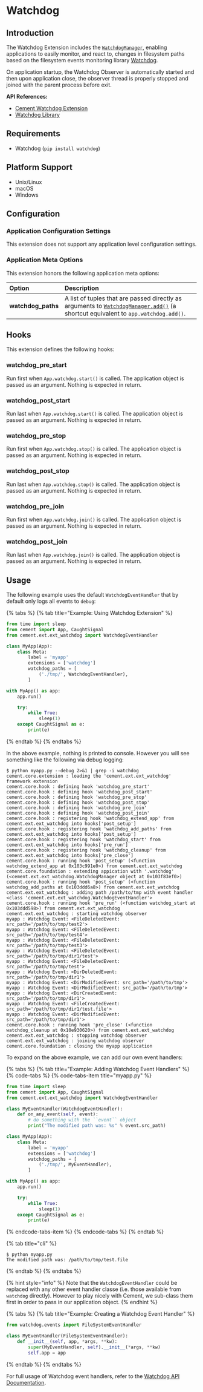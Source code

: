 # Watchdog

## Introduction

The Watchdog Extension includes the [`WatchdogManager`](https://cement.readthedocs.io/en/2.99/api/ext/ext_watchdog/#cement.ext.ext_watchdog.WatchdogManager), enabling applications to easily monitor, and react to, changes in filesystem paths based on the filesystem events monitoring library [Watchdog](https://pypi.python.org/pypi/watchdog).

On application startup, the Watchdog Observer is automatically started and then upon application close, the observer thread is properly stopped and joined with the parent process before exit.

**API References:**

* [Cement Watchdog Extension](https://cement.readthedocs.io/en/2.99/api/ext/ext_watchdog/)
* [Watchdog Library](https://pythonhosted.org/watchdog/)

## Requirements

* Watchdog \(`pip install watchdog`\)

## Platform Support

* Unix/Linux
* macOS
* Windows

## Configuration

### Application Configuration Settings

This extension does not support any application level configuration settings.

### Application Meta Options

This extension honors the following application meta options:

| Option | **Description** |
| :--- | :--- |
| **watchdog\_paths** | A list of tuples that are passed directly as arguments to [`WatchdogManager.add()`](https://cement.readthedocs.io/en/2.99/api/ext/ext_watchdog/#cement.ext.ext_watchdog.WatchdogManager.add) \(a shortcut equivalent to `app.watchdog.add()`. |


## Hooks

This extension defines the following hooks:

### watchdog\_pre\_start

Run first when `App.watchdog.start()` is called. The application object is passed as an argument. Nothing is expected in return.

### watchdog\_post\_start

Run last when `App.watchdog.start()` is called. The application object is passed as an argument. Nothing is expected in return.

### watchdog\_pre\_stop

Run first when `App.watchdog.stop()` is called. The application object is passed as an argument. Nothing is expected in return.

### watchdog\_post\_stop

Run last when `App.watchdog.stop()` is called. The application object is passed as an argument. Nothing is expected in return.

### watchdog\_pre\_join

Run first when `App.watchdog.join()` is called. The application object is passed as an argument. Nothing is expected in return.

### watchdog\_post\_join

Run last when `App.watchdog.join()` is called. The application object is passed as an argument. Nothing is expected in return.

## Usage

The following example uses the default `WatchdogEventHandler` that by default only logs all events to `debug`:

{% tabs %}
{% tab title="Example: Using Watchdog Extension" %}
```python
from time import sleep
from cement import App, CaughtSignal
from cement.ext.ext_watchdog import WatchdogEventHandler

class MyApp(App):
    class Meta:
        label = 'myapp'
        extensions = ['watchdog']
        watchdog_paths = [
            ('./tmp/', WatchdogEventHandler),
        ]

with MyApp() as app:
    app.run()

    try:
        while True:
            sleep(1)
    except CaughtSignal as e:
        print(e)
```
{% endtab %}
{% endtabs %}

In the above example, nothing is printed to console.  However you will see something like the following via debug logging:

```text
$ python myapp.py --debug 2>&1 | grep -i watchdog
cement.core.extension : loading the 'cement.ext.ext_watchdog' framework extension
cement.core.hook : defining hook 'watchdog_pre_start'
cement.core.hook : defining hook 'watchdog_post_start'
cement.core.hook : defining hook 'watchdog_pre_stop'
cement.core.hook : defining hook 'watchdog_post_stop'
cement.core.hook : defining hook 'watchdog_pre_join'
cement.core.hook : defining hook 'watchdog_post_join'
cement.core.hook : registering hook 'watchdog_extend_app' from cement.ext.ext_watchdog into hooks['post_setup']
cement.core.hook : registering hook 'watchdog_add_paths' from cement.ext.ext_watchdog into hooks['post_setup']
cement.core.hook : registering hook 'watchdog_start' from cement.ext.ext_watchdog into hooks['pre_run']
cement.core.hook : registering hook 'watchdog_cleanup' from cement.ext.ext_watchdog into hooks['pre_close']
cement.core.hook : running hook 'post_setup' (<function watchdog_extend_app at 0x103c991e0>) from cement.ext.ext_watchdog
cement.core.foundation : extending appication with '.watchdog' (<cement.ext.ext_watchdog.WatchdogManager object at 0x103f83ef0>)
cement.core.hook : running hook 'post_setup' (<function watchdog_add_paths at 0x103ddd6a8>) from cement.ext.ext_watchdog
cement.ext.ext_watchdog : adding path /path/to/tmp with event handler <class 'cement.ext.ext_watchdog.WatchdogEventHandler'>
cement.core.hook : running hook 'pre_run' (<function watchdog_start at 0x103ddd598>) from cement.ext.ext_watchdog
cement.ext.ext_watchdog : starting watchdog observer
myapp : Watchdog Event: <FileDeletedEvent: src_path='/path/to/tmp/test2'>
myapp : Watchdog Event: <FileDeletedEvent: src_path='/path/to/tmp/test4'>
myapp : Watchdog Event: <FileDeletedEvent: src_path='/path/to/tmp/test3'>
myapp : Watchdog Event: <FileDeletedEvent: src_path='/path/to/tmp/dir1/test'>
myapp : Watchdog Event: <FileDeletedEvent: src_path='/path/to/tmp/test'>
myapp : Watchdog Event: <DirDeletedEvent: src_path='/path/to/tmp/dir1'>
myapp : Watchdog Event: <DirModifiedEvent: src_path='/path/to/tmp'>
myapp : Watchdog Event: <DirModifiedEvent: src_path='/path/to/tmp'>
myapp : Watchdog Event: <DirCreatedEvent: src_path='/path/to/tmp/dir1'>
myapp : Watchdog Event: <FileCreatedEvent: src_path='/path/to/tmp/dir1/test.file'>
myapp : Watchdog Event: <DirModifiedEvent: src_path='/path/to/tmp/dir1'>
cement.core.hook : running hook 'pre_close' (<function watchdog_cleanup at 0x10e930620>) from cement.ext.ext_watchdog
cement.ext.ext_watchdog : stopping watchdog observer
cement.ext.ext_watchdog : joining watchdog observer
cement.core.foundation : closing the myapp application
```

To expand on the above example, we can add our own event handlers:

{% tabs %}
{% tab title="Example: Adding Watchdog Event Handlers" %}
{% code-tabs %}
{% code-tabs-item title="myapp.py" %}
```python
from time import sleep
from cement import App, CaughtSignal
from cement.ext.ext_watchdog import WatchdogEventHandler

class MyEventHandler(WatchdogEventHandler):
    def on_any_event(self, event):
        # do something with the ``event`` object
        print("The modified path was: %s" % event.src_path)

class MyApp(App):
    class Meta:
        label = 'myapp'
        extensions = ['watchdog']
        watchdog_paths = [
            ('./tmp/', MyEventHandler),
        ]

with MyApp() as app:
    app.run()

    try:
        while True:
            sleep(1)
    except CaughtSignal as e:
        print(e)
```
{% endcode-tabs-item %}
{% endcode-tabs %}
{% endtab %}

{% tab title="cli" %}
```text
$ python myapp.py
The modified path was: /path/to/tmp/test.file
```
{% endtab %}
{% endtabs %}

{% hint style="info" %}
Note that the `WatchdogEventHandler` could be replaced with any other event handler classe \(i.e. those available from `watchdog` directly\).  However to play nicely with Cement, we sub-class them first in order to pass in our application object.
{% endhint %}

{% tabs %}
{% tab title="Example: Creating a Watchdog Event Handler" %}
```python
from watchdog.events import FileSystemEventHandler

class MyEventHandler(FileSystemEventHandler):
    def __init__(self, app, *args, **kw):
        super(MyEventHandler, self).__init__(*args, **kw)
        self.app = app
```
{% endtab %}
{% endtabs %}

For full usage of Watchdog event handlers, refer to the [Watchdog API Documentation](http://pythonhosted.org/watchdog/index.html).


